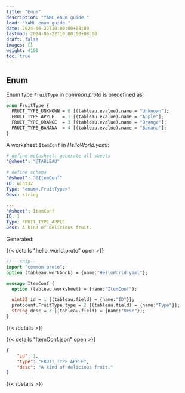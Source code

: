 ```yaml
---
title: "Enum"
description: "YAML enum guide."
lead: "YAML enum guide."
date: 2024-06-22T10:00:00+08:00
lastmod: 2024-06-22T10:00:00+08:00
draft: false
images: []
weight: 4100
toc: true
---
```


## Enum

Enum type `FruitType` in *common.proto* is predefined as:

```protobuf
enum FruitType {
  FRUIT_TYPE_UNKNOWN = 0 [(tableau.evalue).name = "Unknown"];
  FRUIT_TYPE_APPLE   = 1 [(tableau.evalue).name = "Apple"];
  FRUIT_TYPE_ORANGE  = 3 [(tableau.evalue).name = "Orange"];
  FRUIT_TYPE_BANANA  = 4 [(tableau.evalue).name = "Banana"];
}
```

A worksheet `ItemConf` in *HelloWorld.yaml*:

```yaml
# define metasheet: generate all sheets
"@sheet": "@TABLEAU"
---
# define schema
"@sheet": "@ItemConf"
ID: uint32
Type: "enum<.FruitType>"
Desc: string

---
"@sheet": ItemConf
ID: 1
Type: FRUIT_TYPE_APPLE
Desc: A kind of delicious fruit.
```

Generated:

{{< details "hello_world.proto" open >}}

```protobuf
// --snip--
import "common.proto";
option (tableau.workbook) = {name:"HelloWorld.yaml"};

message ItemConf {
  option (tableau.worksheet) = {name:"ItemConf"};

  uint32 id = 1 [(tableau.field) = {name:"ID"}];
  protoconf.FruitType type = 2 [(tableau.field) = {name:"Type"}];
  string desc = 3 [(tableau.field) = {name:"Desc"}];
}
```

{{< /details >}}

{{< details "ItemConf.json" open >}}

```json
{
    "id": 1,
    "type": "FRUIT_TYPE_APPLE",
    "desc": "A kind of delicious fruit."
}
```

{{< /details >}}
